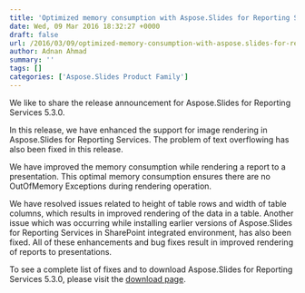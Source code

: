 ```yaml
---
title: 'Optimized memory consumption with Aspose.Slides for Reporting Services 5.3.0'
date: Wed, 09 Mar 2016 18:32:27 +0000
draft: false
url: /2016/03/09/optimized-memory-consumption-with-aspose.slides-for-reporting-services-5.3.0/
author: Adnan Ahmad
summary: ''
tags: []
categories: ['Aspose.Slides Product Family']
---
```


We like to share the release announcement for Aspose.Slides for Reporting Services 5.3.0.

In this release, we have enhanced the support for image rendering in Aspose.Slides for Reporting Services. The problem of text overflowing has also been fixed in this release.

We have improved the memory consumption while rendering a report to a presentation. This optimal memory consumption ensures there are no OutOfMemory Exceptions during rendering operation.

We have resolved issues related to height of table rows and width of table columns, which results in improved rendering of the data in a table. Another issue which was occurring while installing earlier versions of Aspose.Slides for Reporting Services in SharePoint integrated environment, has also been fixed. All of these enhancements and bug fixes result in improved rendering of reports to presentations.

To see a complete list of fixes and to download Aspose.Slides for Reporting Services 5.3.0, please visit the [download page][1].




[1]: http://www.aspose.com/community/files/52/ssrs-rendering-extensions/aspose.slides-for-reporting-services/default.aspx





